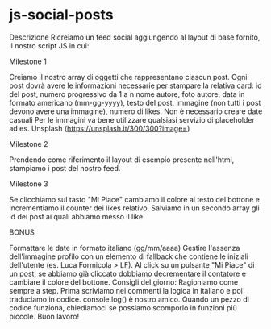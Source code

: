 # js-social-posts

Descrizione
Ricreiamo un feed social aggiungendo al layout di base fornito, il nostro script JS in cui:


Milestone 1


Creiamo il nostro array di oggetti che rappresentano ciascun post.
Ogni post dovrà avere le informazioni necessarie per stampare la relativa card:
id del post, numero progressivo da 1 a n
nome autore,
foto autore,
data in formato americano (mm-gg-yyyy),
testo del post,
immagine (non tutti i post devono avere una immagine),
numero di likes.
Non è necessario creare date casuali Per le immagini va bene utilizzare qualsiasi servizio di placeholder ad es. Unsplash (https://unsplash.it/300/300?image=<id>)


Milestone 2


Prendendo come riferimento il layout di esempio presente nell'html, stampiamo i post del nostro feed.


Milestone 3


Se clicchiamo sul tasto "Mi Piace" cambiamo il colore al testo del bottone e incrementiamo il counter dei likes relativo. Salviamo in un secondo array gli id dei post ai quali abbiamo messo il like.



BONUS

Formattare le date in formato italiano (gg/mm/aaaa)
Gestire l'assenza dell'immagine profilo con un elemento di fallback che contiene le iniziali dell'utente (es. Luca Formicola > LF).
Al click su un pulsante "Mi Piace" di un post, se abbiamo già cliccato dobbiamo decrementare il contatore e cambiare il colore del bottone.
Consigli del giorno:
Ragioniamo come sempre a step. Prima scriviamo nei commenti la logica in italiano e poi traduciamo in codice. console.log() è nostro amico. Quando un pezzo di codice funziona, chiediamoci se possiamo scomporlo in funzioni più piccole.
Buon lavoro!
